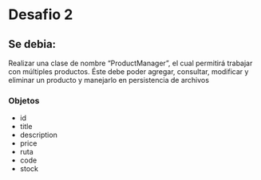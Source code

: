 # Desafio 2

## Se debia: 
Realizar una clase de nombre “ProductManager”, el cual permitirá trabajar con múltiples productos. Éste debe poder agregar, consultar, modificar y eliminar un producto y manejarlo en persistencia de archivos

### Objetos
* id
* title
* description
* price
* ruta
* code
* stock
